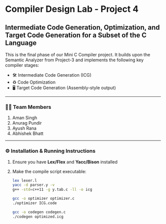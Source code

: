 # Compiler Design Lab - Project 4

## Intermediate Code Generation, Optimization, and Target Code Generation for a Subset of the C Language

This is the final phase of our Mini C Compiler project. It builds upon the Semantic Analyzer from Project-3 and implements the following key compiler stages:

- 🛠️ Intermediate Code Generation (ICG)
- ♻️ Code Optimization
- 🖥️ Target Code Generation (Assembly-style output)

---

### 🧑‍💻 Team Members

1. Aman Singh  
2. Anurag Pundir  
3. Ayush Rana  
4. Abhishek Bhatt  



---

### ⚙️ Installation & Running Instructions

1. Ensure you have **Lex/Flex** and **Yacc/Bison** installed
2. Make the compile script executable:

   ```bash
   lex lexer.l
   yacc -d parser.y -v
   g++ -std=c++11 -g y.tab.c -ll -o icg

   gcc -o optimizer optimizer.c
   ./optimizer ICG.code

   gcc -o codegen codegen.c
   ./codegen optimized.icg
